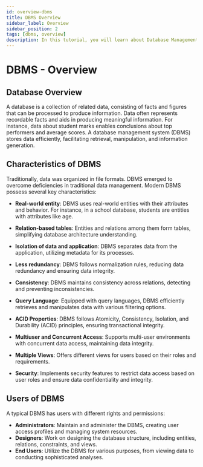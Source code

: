 ```yaml
---
id: overview-dbms
title: DBMS Overview
sidebar_label: Overview
sidebar_position: 2
tags: [dbms, overview]
description: In this tutorial, you will learn about Database Management Systems (DBMS), their architecture, data models, applications, and importance in modern computing.
---
```


# DBMS - Overview

## Database Overview

A database is a collection of related data, consisting of facts and figures that can be processed to produce information. Data often represents recordable facts and aids in producing meaningful information. For instance, data about student marks enables conclusions about top performers and average scores. A database management system (DBMS) stores data efficiently, facilitating retrieval, manipulation, and information generation.

## Characteristics of DBMS

Traditionally, data was organized in file formats. DBMS emerged to overcome deficiencies in traditional data management. Modern DBMS possess several key characteristics:

- **Real-world entity**: DBMS uses real-world entities with their attributes and behavior. For instance, in a school database, students are entities with attributes like age.
- **Relation-based tables**: Entities and relations among them form tables, simplifying database architecture understanding.

- **Isolation of data and application**: DBMS separates data from the application, utilizing metadata for its processes.
- **Less redundancy**: DBMS follows normalization rules, reducing data redundancy and ensuring data integrity.
- **Consistency**: DBMS maintains consistency across relations, detecting and preventing inconsistencies.
- **Query Language**: Equipped with query languages, DBMS efficiently retrieves and manipulates data with various filtering options.
- **ACID Properties**: DBMS follows Atomicity, Consistency, Isolation, and Durability (ACID) principles, ensuring transactional integrity.
- **Multiuser and Concurrent Access**: Supports multi-user environments with concurrent data access, maintaining data integrity.
- **Multiple Views**: Offers different views for users based on their roles and requirements.
- **Security**: Implements security features to restrict data access based on user roles and ensure data confidentiality and integrity.

## Users of DBMS

A typical DBMS has users with different rights and permissions:

- **Administrators**: Maintain and administer the DBMS, creating user access profiles and managing system resources.
- **Designers**: Work on designing the database structure, including entities, relations, constraints, and views.
- **End Users**: Utilize the DBMS for various purposes, from viewing data to conducting sophisticated analyses.
